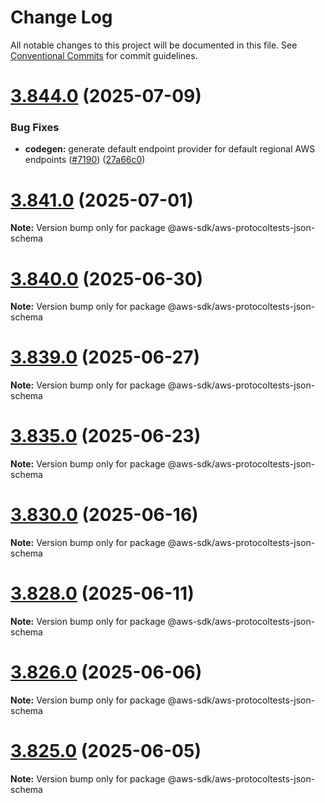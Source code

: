 # Change Log

All notable changes to this project will be documented in this file.
See [Conventional Commits](https://conventionalcommits.org) for commit guidelines.

# [3.844.0](https://github.com/aws/aws-sdk-js-v3/compare/v3.843.0...v3.844.0) (2025-07-09)


### Bug Fixes

* **codegen:** generate default endpoint provider for default regional AWS endpoints ([#7190](https://github.com/aws/aws-sdk-js-v3/issues/7190)) ([27a66c0](https://github.com/aws/aws-sdk-js-v3/commit/27a66c0ba496e458032b3599ee0539e2ddaa3db7))





# [3.841.0](https://github.com/aws/aws-sdk-js-v3/compare/v3.840.0...v3.841.0) (2025-07-01)

**Note:** Version bump only for package @aws-sdk/aws-protocoltests-json-schema





# [3.840.0](https://github.com/aws/aws-sdk-js-v3/compare/v3.839.0...v3.840.0) (2025-06-30)

**Note:** Version bump only for package @aws-sdk/aws-protocoltests-json-schema





# [3.839.0](https://github.com/aws/aws-sdk-js-v3/compare/v3.838.0...v3.839.0) (2025-06-27)

**Note:** Version bump only for package @aws-sdk/aws-protocoltests-json-schema





# [3.835.0](https://github.com/aws/aws-sdk-js-v3/compare/v3.834.0...v3.835.0) (2025-06-23)

**Note:** Version bump only for package @aws-sdk/aws-protocoltests-json-schema





# [3.830.0](https://github.com/aws/aws-sdk-js-v3/compare/v3.829.0...v3.830.0) (2025-06-16)

**Note:** Version bump only for package @aws-sdk/aws-protocoltests-json-schema





# [3.828.0](https://github.com/aws/aws-sdk-js-v3/compare/v3.827.1...v3.828.0) (2025-06-11)

**Note:** Version bump only for package @aws-sdk/aws-protocoltests-json-schema





# [3.826.0](https://github.com/aws/aws-sdk-js-v3/compare/v3.825.0...v3.826.0) (2025-06-06)

**Note:** Version bump only for package @aws-sdk/aws-protocoltests-json-schema





# [3.825.0](https://github.com/aws/aws-sdk-js-v3/compare/v3.824.0...v3.825.0) (2025-06-05)

**Note:** Version bump only for package @aws-sdk/aws-protocoltests-json-schema
